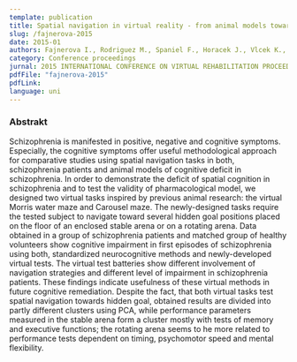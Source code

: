 ```yaml
---
template: publication
title: Spatial navigation in virtual reality - from animal models towards schizophrenia Spatial cognition tests based on animal research
slug: /fajnerova-2015
date: 2015-01
authors: Fajnerova I., Rodriguez M., Spaniel F., Horacek J., Vlcek K., Levcik D., Stuchlik A., Brom C. 
category: Conference proceedings 
jurnal: 2015 INTERNATIONAL CONFERENCE ON VIRTUAL REHABILITATION PROCEEDINGS (ICVR)
pdfFile: "fajnerova-2015"
pdfLink:
language: uni
---
```


### Abstrakt

Schizophrenia is manifested in positive, negative and cognitive symptoms. Especially, the cognitive symptoms offer useful methodological approach for comparative studies using spatial navigation tasks in both, schizophrenia patients and animal models of cognitive deficit in schizophrenia. In order to demonstrate the deficit of spatial cognition in schizophrenia and to test the validity of pharmacological model, we designed two virtual tasks inspired by previous animal research: the virtual Morris water maze and Carousel maze. The newly-designed tasks require the tested subject to navigate toward several hidden goal positions placed on the floor of an enclosed stable arena or on a rotating arena. Data obtained in a group of schizophrenia patients and matched group of healthy volunteers show cognitive impairment in first episodes of schizophrenia using both, standardized neurocognitive methods and newly-developed virtual tests. The virtual test batteries show different involvement of navigation strategies and different level of impairment in schizophrenia patients. These findings indicate usefulness of these virtual methods in future cognitive remediation. Despite the fact, that both virtual tasks test spatial navigation towards hidden goal, obtained results are divided into partly different clusters using PCA, while performance parameters measured in the stable arena form a cluster mostly with tests of memory and executive functions; the rotating arena seems to he more related to performance tests dependent on timing, psychomotor speed and mental flexibility.
